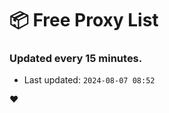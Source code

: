 # :package: Free Proxy List
### Updated every 15 minutes.

- Last updated: `2024-08-07 08:52`

:heart:
